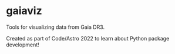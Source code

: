 # gaiaviz
Tools for visualizing data from Gaia DR3.

Created as part of Code/Astro 2022 to learn about Python package development!
